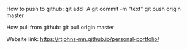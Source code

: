 
How to push to github:
git add -A
git commit -m "text"
git push origin master

How pull from github:
git pull origin master

Website link:
https://rtjohns-mn.github.io/personal-portfolio/
